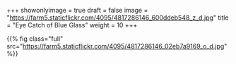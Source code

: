 +++
showonlyimage = true
draft = false
image = "https://farm5.staticflickr.com/4095/4817286146_600ddeb548_z_d.jpg"
title = "Eye Catch of Blue Glass"
weight = 10
+++

{{% fig class="full" src="https://farm5.staticflickr.com/4095/4817286146_02eb7a9169_o_d.jpg" %}}
